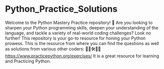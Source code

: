 # Python_Practice_Solutions
Welcome to the Python Mastery Practice repository! 🐍  Are you looking to sharpen your Python programming skills, deepen your understanding of the language, and tackle a variety of real-world coding challenges? Look no further! This repository is your go-to resource for honing your Python prowess.
This is the resource from where you can find the questions as well as solutions from various other coders: 👨‍💻🛠️👨‍💻
https://www.practicepython.org/exercises/
It is a great resource for learning  and Practicing Python.


